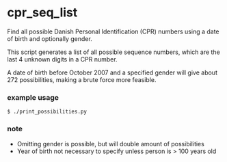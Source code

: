 # cpr_seq_list
Find all possible Danish Personal Identification (CPR) numbers using a date of birth and optionally gender. 

This script generates a list of all possible sequence numbers, which are the last 4 unknown digits in a CPR number.

A date of birth before October 2007 and a specified gender will give about 272 possibilities, making a brute force more feasible.

### example usage
```
$ ./print_possibilities.py
```

### note
* Omitting gender is possible, but will double amount of possibilities
* Year of birth not necessary to specify unless person is > 100 years old
